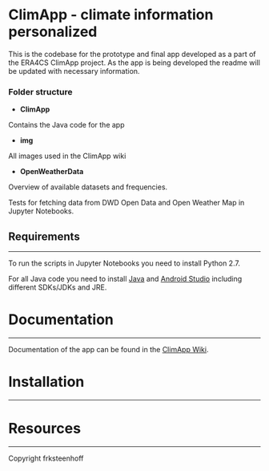 # ClimApp - climate information personalized 

This is the codebase for the prototype and final app developed as a part of the ERA4CS ClimApp project. As the app is being developed the readme will be updated with necessary information.

### Folder structure
* **ClimApp**

Contains the Java code for the app

* **img**

All images used in the ClimApp wiki

* **OpenWeatherData**

Overview of available datasets and frequencies.

Tests for fetching data from DWD Open Data and Open Weather Map in Jupyter Notebooks.

## Requirements
----
To run the scripts in Jupyter Notebooks you need to install Python 2.7.

For all Java code you need to install [Java](https://java.com/en/download/) and [Android Studio](https://developer.android.com/studio/install.html) including different SDKs/JDKs and JRE. 

# Documentation
----
Documentation of the app can be found in the [ClimApp Wiki](https://github.com/frksteenhoff/ClimApp/wiki). 

# Installation
----

# Resources
----

Copyright frksteenhoff
